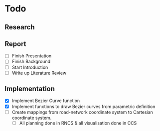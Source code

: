 # Todo

## Research

## Report

- [ ] Finish Presentation
- [ ] Finish Background
- [ ] Start Introduction
- [ ] Write up Literature Review

## Implementation

- [x] Implement Bezier Curve function
- [x] Implement functions to draw Bezier curves from parametric definition
- [ ] Create mappings from road-network coordinate system to Cartesian coordinate system.
  - [ ] All planning done in RNCS & all visualisation done in CCS
